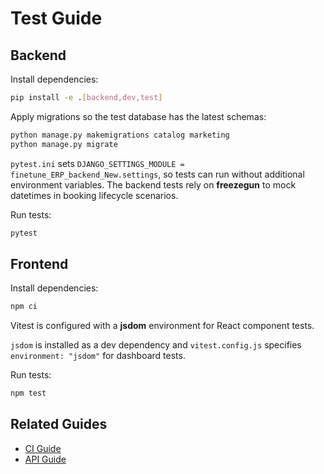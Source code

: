 # Test Guide

## Backend

Install dependencies:

```bash
pip install -e .[backend,dev,test]
```

Apply migrations so the test database has the latest schemas:

```bash
python manage.py makemigrations catalog marketing
python manage.py migrate
```

`pytest.ini` sets `DJANGO_SETTINGS_MODULE = finetune_ERP_backend_New.settings`, so tests can run without additional environment variables. The backend tests rely on **freezegun** to mock datetimes in booking lifecycle scenarios.

Run tests:

```bash
pytest
```

## Frontend

Install dependencies:

```bash
npm ci
```

Vitest is configured with a **jsdom** environment for React component tests.

`jsdom` is installed as a dev dependency and `vitest.config.js` specifies `environment: "jsdom"` for dashboard tests.

Run tests:

```bash
npm test
```

## Related Guides
- [CI Guide](project/CI_GUIDE.md)
- [API Guide](API_GUIDE.md)
